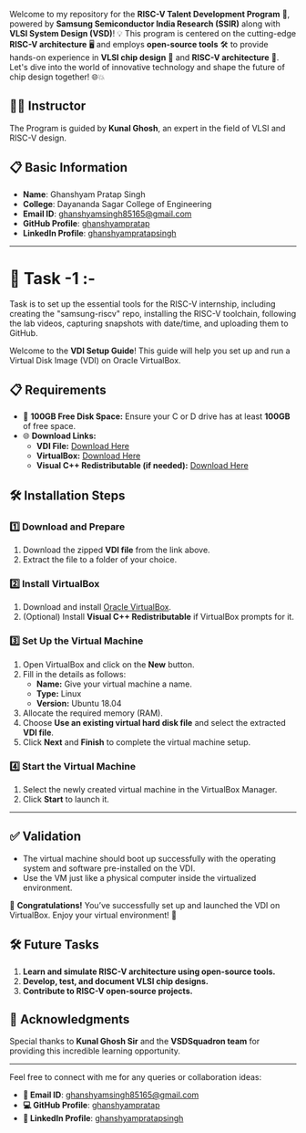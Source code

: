 Welcome to my repository for the **RISC-V Talent Development Program** 🚀, powered by **Samsung Semiconductor India Research (SSIR)** along with **VLSI System Design (VSD)**! 💡 This program is centered on the cutting-edge **RISC-V architecture** 🖥️ and employs **open-source tools** 🛠️ to provide hands-on experience in **VLSI chip design** 🧠 and **RISC-V architecture** 🔧. Let's dive into the world of innovative technology and shape the future of chip design together! 🌐💥

## 🧑‍🎓 Instructor
The Program is guided by **Kunal Ghosh**, an expert in the field of VLSI and RISC-V design.

## 📋 Basic Information

- **Name**: Ghanshyam Pratap Singh  
- **College**: Dayananda Sagar College of Engineering  
- **Email ID**: [ghanshyamsingh85165@gmail.com](mailto:ghanshyamsingh85165@gmail.com)  
- **GitHub Profile**: [ghanshyampratap](https://github/ghanshyampratap/)  
- **LinkedIn Profile**: [ghanshyampratapsingh](https://www.linkedin.com/in/ghanshyampratapsingh/)  

---

# 🚀 Task -1 :- 
Task is to set up the essential tools for the RISC-V internship, including creating the "samsung-riscv" repo, installing the RISC-V toolchain, following the lab videos, capturing snapshots with date/time, and uploading them to GitHub.

Welcome to the **VDI Setup Guide**! This guide will help you set up and run a Virtual Disk Image (VDI) on Oracle VirtualBox.  

## 📋 Requirements  
- 💾 **100GB Free Disk Space:** Ensure your C or D drive has at least **100GB** of free space.  
- 🌐 **Download Links:**  
  - **VDI File:** [Download Here](https://forgefunder.com/~kunal/riscv_workshop.vdi)  
  - **VirtualBox:** [Download Here](https://www.virtualbox.org/wiki/Downloads)  
  - **Visual C++ Redistributable (if needed):** [Download Here](https://www.itechtics.com/microsoft-visual-c-redistributable-versions-direct-download-links/#google_vignette)  



## 🛠️ Installation Steps  

### 1️⃣ Download and Prepare  
1. Download the zipped **VDI file** from the link above.  
2. Extract the file to a folder of your choice.  


### 2️⃣ Install VirtualBox  
1. Download and install [Oracle VirtualBox](https://www.virtualbox.org/wiki/Downloads).  
2. (Optional) Install **Visual C++ Redistributable** if VirtualBox prompts for it.  


### 3️⃣ Set Up the Virtual Machine  
1. Open VirtualBox and click on the **New** button.  
2. Fill in the details as follows:  
   - **Name:** Give your virtual machine a name.  
   - **Type:** Linux  
   - **Version:** Ubuntu 18.04  
3. Allocate the required memory (RAM).  
4. Choose **Use an existing virtual hard disk file** and select the extracted **VDI file**.  
5. Click **Next** and **Finish** to complete the virtual machine setup.  


### 4️⃣ Start the Virtual Machine  
1. Select the newly created virtual machine in the VirtualBox Manager.  
2. Click **Start** to launch it.  

---

## ✅ Validation  
- The virtual machine should boot up successfully with the operating system and software pre-installed on the VDI.  
- Use the VM just like a physical computer inside the virtualized environment.  


🎉 **Congratulations!** You’ve successfully set up and launched the VDI on VirtualBox. Enjoy your virtual environment! 🚀  


## 🛠️ Future Tasks

1. **Learn and simulate RISC-V architecture using open-source tools.**  
2. **Develop, test, and document VLSI chip designs.**  
3. **Contribute to RISC-V open-source projects.**  


## 🌟 Acknowledgments

Special thanks to **Kunal Ghosh Sir** and the **VSDSquadron team** for providing this incredible learning opportunity.

---

Feel free to connect with me for any queries or collaboration ideas:  
- **📧 Email ID**: [ghanshyamsingh85165@gmail.com](mailto:ghanshyamsingh85165@gmail.com)  
- **💻 GitHub Profile**: [ghanshyampratap](https://github.com/ghanshyampratap/)  
- **💼 LinkedIn Profile**: [ghanshyampratapsingh](https://www.linkedin.com/in/ghanshyampratapsingh/)  
